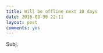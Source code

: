 ```yaml
---
title: Will be offline next 10 days
date: 2016-08-30 22:11
layout: post
comments: yes
---
```


Subj.
